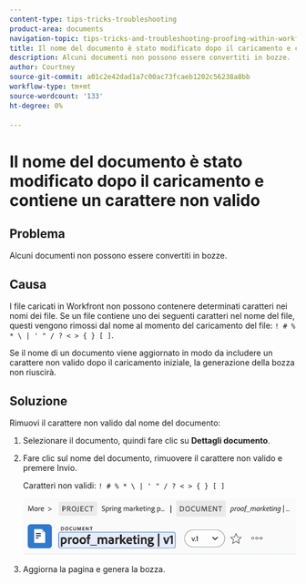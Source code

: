 ```yaml
---
content-type: tips-tricks-troubleshooting
product-area: documents
navigation-topic: tips-tricks-and-troubleshooting-proofing-within-workfront
title: Il nome del documento è stato modificato dopo il caricamento e contiene un carattere non valido
description: Alcuni documenti non possono essere convertiti in bozze.
author: Courtney
source-git-commit: a01c2e42dad1a7c00ac73fcaeb1202c56238a8bb
workflow-type: tm+mt
source-wordcount: '133'
ht-degree: 0%

---
```



# Il nome del documento è stato modificato dopo il caricamento e contiene un carattere non valido

## Problema

Alcuni documenti non possono essere convertiti in bozze.

## Causa

I file caricati in Workfront non possono contenere determinati caratteri nei nomi dei file. Se un file contiene uno dei seguenti caratteri nel nome del file, questi vengono rimossi dal nome al momento del caricamento del file: `! # % * \ | ' " / ? < > { } [ ]`.

Se il nome di un documento viene aggiornato in modo da includere un carattere non valido dopo il caricamento iniziale, la generazione della bozza non riuscirà.

## Soluzione

Rimuovi il carattere non valido dal nome del documento:

1. Selezionare il documento, quindi fare clic su **Dettagli documento**.
1. Fare clic sul nome del documento, rimuovere il carattere non valido e premere Invio.

   Caratteri non validi: `! # % * \ | ' " / ? < > { } [ ]`

   ![](assets/doc-name.png)

1. Aggiorna la pagina e genera la bozza.